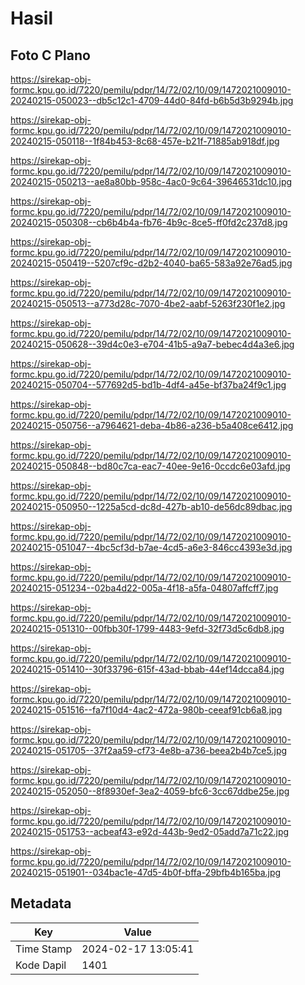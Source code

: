 # Hasil

## Foto C Plano

https://sirekap-obj-formc.kpu.go.id/7220/pemilu/pdpr/14/72/02/10/09/1472021009010-20240215-050023--db5c12c1-4709-44d0-84fd-b6b5d3b9294b.jpg

https://sirekap-obj-formc.kpu.go.id/7220/pemilu/pdpr/14/72/02/10/09/1472021009010-20240215-050118--1f84b453-8c68-457e-b21f-71885ab918df.jpg

https://sirekap-obj-formc.kpu.go.id/7220/pemilu/pdpr/14/72/02/10/09/1472021009010-20240215-050213--ae8a80bb-958c-4ac0-9c64-39646531dc10.jpg

https://sirekap-obj-formc.kpu.go.id/7220/pemilu/pdpr/14/72/02/10/09/1472021009010-20240215-050308--cb6b4b4a-fb76-4b9c-8ce5-ff0fd2c237d8.jpg

https://sirekap-obj-formc.kpu.go.id/7220/pemilu/pdpr/14/72/02/10/09/1472021009010-20240215-050419--5207cf9c-d2b2-4040-ba65-583a92e76ad5.jpg

https://sirekap-obj-formc.kpu.go.id/7220/pemilu/pdpr/14/72/02/10/09/1472021009010-20240215-050513--a773d28c-7070-4be2-aabf-5263f230f1e2.jpg

https://sirekap-obj-formc.kpu.go.id/7220/pemilu/pdpr/14/72/02/10/09/1472021009010-20240215-050628--39d4c0e3-e704-41b5-a9a7-bebec4d4a3e6.jpg

https://sirekap-obj-formc.kpu.go.id/7220/pemilu/pdpr/14/72/02/10/09/1472021009010-20240215-050704--577692d5-bd1b-4df4-a45e-bf37ba24f9c1.jpg

https://sirekap-obj-formc.kpu.go.id/7220/pemilu/pdpr/14/72/02/10/09/1472021009010-20240215-050756--a7964621-deba-4b86-a236-b5a408ce6412.jpg

https://sirekap-obj-formc.kpu.go.id/7220/pemilu/pdpr/14/72/02/10/09/1472021009010-20240215-050848--bd80c7ca-eac7-40ee-9e16-0ccdc6e03afd.jpg

https://sirekap-obj-formc.kpu.go.id/7220/pemilu/pdpr/14/72/02/10/09/1472021009010-20240215-050950--1225a5cd-dc8d-427b-ab10-de56dc89dbac.jpg

https://sirekap-obj-formc.kpu.go.id/7220/pemilu/pdpr/14/72/02/10/09/1472021009010-20240215-051047--4bc5cf3d-b7ae-4cd5-a6e3-846cc4393e3d.jpg

https://sirekap-obj-formc.kpu.go.id/7220/pemilu/pdpr/14/72/02/10/09/1472021009010-20240215-051234--02ba4d22-005a-4f18-a5fa-04807affcff7.jpg

https://sirekap-obj-formc.kpu.go.id/7220/pemilu/pdpr/14/72/02/10/09/1472021009010-20240215-051310--00fbb30f-1799-4483-9efd-32f73d5c6db8.jpg

https://sirekap-obj-formc.kpu.go.id/7220/pemilu/pdpr/14/72/02/10/09/1472021009010-20240215-051410--30f33796-615f-43ad-bbab-44ef14dcca84.jpg

https://sirekap-obj-formc.kpu.go.id/7220/pemilu/pdpr/14/72/02/10/09/1472021009010-20240215-051516--fa7f10d4-4ac2-472a-980b-ceeaf91cb6a8.jpg

https://sirekap-obj-formc.kpu.go.id/7220/pemilu/pdpr/14/72/02/10/09/1472021009010-20240215-051705--37f2aa59-cf73-4e8b-a736-beea2b4b7ce5.jpg

https://sirekap-obj-formc.kpu.go.id/7220/pemilu/pdpr/14/72/02/10/09/1472021009010-20240215-052050--8f8930ef-3ea2-4059-bfc6-3cc67ddbe25e.jpg

https://sirekap-obj-formc.kpu.go.id/7220/pemilu/pdpr/14/72/02/10/09/1472021009010-20240215-051753--acbeaf43-e92d-443b-9ed2-05add7a71c22.jpg

https://sirekap-obj-formc.kpu.go.id/7220/pemilu/pdpr/14/72/02/10/09/1472021009010-20240215-051901--034bac1e-47d5-4b0f-bffa-29bfb4b165ba.jpg


## Metadata

| Key        | Value               |
| ---------- | ------------------- |
| Time Stamp | 2024-02-17 13:05:41 |
| Kode Dapil | 1401                |



